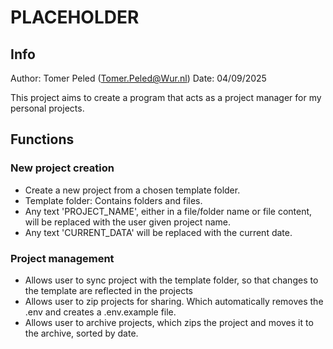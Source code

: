 # PLACEHOLDER

## Info
Author: Tomer Peled (Tomer.Peled@Wur.nl)
Date: 04/09/2025

This project aims to create a program that acts as a project manager for my personal projects.

## Functions

### New project creation
- Create a new project from a chosen template folder.
- Template folder: Contains folders and files.
- Any text 'PROJECT_NAME', either in a file/folder name or file content, will be replaced with the user given project name.
- Any text 'CURRENT_DATA' will be replaced with the current date.

### Project management
- Allows user to sync project with the template folder, so that changes to the template are reflected in the projects
- Allows user to zip projects for sharing. Which automatically removes the .env and creates a .env.example file. 
- Allows user to archive projects, which zips the project and moves it to the archive, sorted by date.
